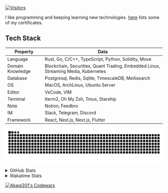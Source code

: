 <!-- markdownlint-disable MD041 MD010 MD033 -->
[![Visitors](https://api.visitorbadge.io/api/daily?path=Akagi201%2FAkagi201&label=Visitors%20Today&countColor=%2337d67a)](https://visitorbadge.io/status?path=Akagi201%2FAkagi201)

I like programming and keeping learning new technologies. [here](https://github.com/Akagi201/blockchain) lists some of my certificates.

## Tech Stack

| Property         	| Data                                                                               	|
|------------------	|------------------------------------------------------------------------------------	|
| Language         	| Rust, Go, C/C++, TypeScript, Python, Solidity, Move                                 |
| Domain Knowledge 	| Blockchain, Securities, Quant Trading, Embedded Linux, Streaming Media, Kubernetes 	|
| Database         	| Postgresql, Redis, Sqlite, TimescaleDB, Meilisearch                                 |
| OS               	| MacOS, ArchLinux, Ubuntu Server                                                     |
| Editor           	| VsCode, VIM                                                                        	|
| Terminal          | Iterm2, Oh My Zsh, Tmux, Starship                                                   |
| Note             	| Notion, Feedbro                                                                    	|
| IM               	| Slack, Telegram, Discord                                                            |
| Framework         | React, Nest.js, Next.js, Flutter                                                   	|

[![github contribution grid snake animation](https://raw.githubusercontent.com/Akagi201/Akagi201/output/github-contribution-grid-snake.svg#gh-light-mode-only)](https://github.com/Akagi201)

<details>
<summary>GitHub Stats</summary>
  <a href="https://github.com/Akagi201"><img alt="Profile Detail" src="https://raw.githubusercontent.com/Akagi201/Akagi201/master/profile-summary-card-output/dracula/0-profile-details.svg" /></a>
  <a href="https://github.com/Akagi201"><img alt="Github Stats" src="https://raw.githubusercontent.com/Akagi201/Akagi201/master/profile-summary-card-output/dracula/3-stats.svg" /></a>
  <a href="https://github.com/Akagi201"><img alt="Lang By Commits" src="https://raw.githubusercontent.com/Akagi201/Akagi201/master/profile-summary-card-output/dracula/2-most-commit-language.svg" /></a>
</details>

<details>
<summary>Wakatime Stats</summary>
<br>

<!--START_SECTION:waka-->

```txt
From: 01 December 2023 - To: 08 December 2023

Total Time: 71 hrs 54 mins

Other        39 hrs 29 mins  █████████████▓░░░░░░░░░░░   54.91 %
Rust         8 hrs 14 mins   ███░░░░░░░░░░░░░░░░░░░░░░   11.45 %
sh           7 hrs 14 mins   ██▓░░░░░░░░░░░░░░░░░░░░░░   10.07 %
Python       5 hrs 23 mins   ██░░░░░░░░░░░░░░░░░░░░░░░   07.50 %
JavaScript   3 hrs 17 mins   █░░░░░░░░░░░░░░░░░░░░░░░░   04.57 %
TypeScript   3 hrs 6 mins    █░░░░░░░░░░░░░░░░░░░░░░░░   04.32 %
Markdown     1 hr 41 mins    ▓░░░░░░░░░░░░░░░░░░░░░░░░   02.35 %
Solidity     1 hr 23 mins    ▒░░░░░░░░░░░░░░░░░░░░░░░░   01.93 %
YAML         46 mins         ▒░░░░░░░░░░░░░░░░░░░░░░░░   01.08 %
TOML         28 mins         ▒░░░░░░░░░░░░░░░░░░░░░░░░   00.67 %
```

<!--END_SECTION:waka-->

</details>

<a href="https://www.codewars.com/users/Akagi201"><img alt="Akagi201's Codewars" src="https://www.codewars.com/users/Akagi201/badges/small"></a>
